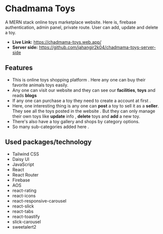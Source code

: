 ﻿# Chadmama Toys 
 A MERN stack online toys marketplace website. Here is, firebase authentication, admin panel, private route. User can add, update and delete a toy.
* **Live Link:** https://chadmama-toys.web.app/
* **Server side:** https://github.com/jahangir2k04/chadmama-toys-server-side
## Features
* This is online toys shopping platform . Here any one can buy their favorite animals toys easily.
* Any one can visit our website and they can see our **facilities**, **toys** and reads **blogs**
* If any one can purchase a toy they need to create a account at first . 
* Here, one interesting thing is any one can **post** a toy to sell it as a **seller**. They see all the toys posted in the website . But they can only manage their own toys like **update** info , **delete** toys and **add** a new toy.
* There's also have a toy gallery and shops by category options.
* So many sub-categories added here .
## Used packages/technology
* Tailwind CSS
* Daisy UI
* JavaScript
* React
* React Router
* Firebase
* AOS
* react-rating
* react-icons
* react-responsive-carousel
* react-slick
* react-tabs
* react-toastify
* slick-carousel
* sweetalert2
